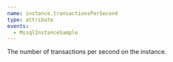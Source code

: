 ```yaml
---
name: instance.transactionsPerSecond
type: attribute
events:
  - MssqlInstanceSample
---
```


The number of transactions per second on the instance.